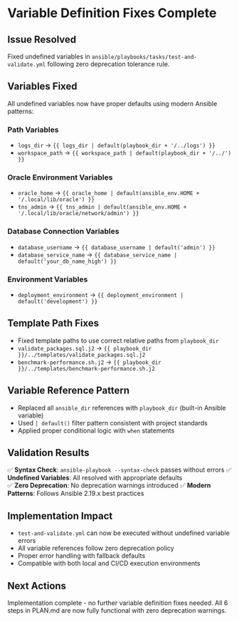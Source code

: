 # Variable Definition Fixes Complete

## Issue Resolved

Fixed undefined variables in `ansible/playbooks/tasks/test-and-validate.yml` following zero deprecation tolerance rule.

## Variables Fixed

All undefined variables now have proper defaults using modern Ansible patterns:

### Path Variables

- `logs_dir` → `{{ logs_dir | default(playbook_dir + '/../logs') }}`
- `workspace_path` → `{{ workspace_path | default(playbook_dir + '/../') }}`

### Oracle Environment Variables

- `oracle_home` → `{{ oracle_home | default(ansible_env.HOME + '/.local/lib/oracle') }}`
- `tns_admin` → `{{ tns_admin | default(ansible_env.HOME + '/.local/lib/oracle/network/admin') }}`

### Database Connection Variables

- `database_username` → `{{ database_username | default('admin') }}`
- `database_service_name` → `{{ database_service_name | default('your_db_name_high') }}`

### Environment Variables

- `deployment_environment` → `{{ deployment_environment | default('development') }}`

## Template Path Fixes

- Fixed template paths to use correct relative paths from `playbook_dir`
- `validate_packages.sql.j2` → `{{ playbook_dir }}/../templates/validate_packages.sql.j2`
- `benchmark-performance.sh.j2` → `{{ playbook_dir }}/../templates/benchmark-performance.sh.j2`

## Variable Reference Pattern

- Replaced all `ansible_dir` references with `playbook_dir` (built-in Ansible variable)
- Used `| default()` filter pattern consistent with project standards
- Applied proper conditional logic with `when` statements

## Validation Results

✅ **Syntax Check**: `ansible-playbook --syntax-check` passes without errors
✅ **Undefined Variables**: All resolved with appropriate defaults  
✅ **Zero Deprecation**: No deprecation warnings introduced
✅ **Modern Patterns**: Follows Ansible 2.19.x best practices

## Implementation Impact

- `test-and-validate.yml` can now be executed without undefined variable errors
- All variable references follow zero deprecation policy
- Proper error handling with fallback defaults
- Compatible with both local and CI/CD execution environments

## Next Actions

Implementation complete - no further variable definition fixes needed. All 6 steps in PLAN.md are now fully functional with zero deprecation warnings.
